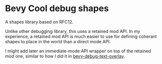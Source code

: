 # Bevy Cool debug shapes

A shapes library based on RFC12.

Unlike other debugging library, this uses a retained mod API. In my experience, a retained mod API is
much easier to use for defining coherant shapes to place in the world than a direct mode API.

I might add later an immediate-mode API wrapper on top of the retained mod one, similar to how I did
it in [bevy-debug-text-overlay][debug-text-overlay].

[debug-text-overlay]: https://github.com/nicopap/bevy-debug-text-overlay/
